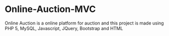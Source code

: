 # Online-Auction-MVC
Online Auction is a online platform for auction and this project is made using PHP 5, MySQL, Javascript, JQuery, Bootstrap and HTML
